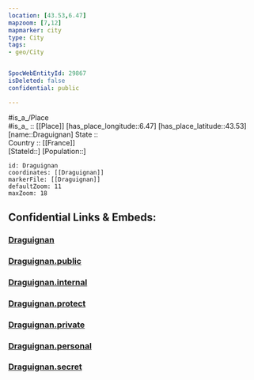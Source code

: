 ```yaml
---
location: [43.53,6.47] 
mapzoom: [7,12] 
mapmarker: city 
type: City
tags:
- geo/City


SpocWebEntityId: 29867
isDeleted: false
confidential: public

---
```

#is_a_/Place  
#is_a_ :: [[Place]] 
[has_place_longitude::6.47] 
[has_place_latitude::43.53] 
[name::Draguignan] 
State ::  
Country :: [[France]]  
[StateId::] 
[Population::] 



```leaflet
id: Draguignan
coordinates: [[Draguignan]] 
markerFile: [[Draguignan]] 
defaultZoom: 11 
maxZoom: 18
```


## Confidential Links & Embeds: 

### [Draguignan](/_Standards/Earth/Continent/Europe/Europe~West/France/regions~France/Provence-Alpes-Côte_d'Azur/departments~Provence/Var/communes~Var/Draguignan/cities~Draguignan/Draguignan.md) 

### [Draguignan.public](/_public/Earth/Continent/Europe/Europe~West/France/regions~France/Provence-Alpes-Côte_d'Azur/departments~Provence/Var/communes~Var/Draguignan/cities~Draguignan/Draguignan.public.md) 

### [Draguignan.internal](/_internal/Earth/Continent/Europe/Europe~West/France/regions~France/Provence-Alpes-Côte_d'Azur/departments~Provence/Var/communes~Var/Draguignan/cities~Draguignan/Draguignan.internal.md) 

### [Draguignan.protect](/_protect/Earth/Continent/Europe/Europe~West/France/regions~France/Provence-Alpes-Côte_d'Azur/departments~Provence/Var/communes~Var/Draguignan/cities~Draguignan/Draguignan.protect.md) 

### [Draguignan.private](/_private/Earth/Continent/Europe/Europe~West/France/regions~France/Provence-Alpes-Côte_d'Azur/departments~Provence/Var/communes~Var/Draguignan/cities~Draguignan/Draguignan.private.md) 

### [Draguignan.personal](/_personal/Earth/Continent/Europe/Europe~West/France/regions~France/Provence-Alpes-Côte_d'Azur/departments~Provence/Var/communes~Var/Draguignan/cities~Draguignan/Draguignan.personal.md) 

### [Draguignan.secret](/_secret/Earth/Continent/Europe/Europe~West/France/regions~France/Provence-Alpes-Côte_d'Azur/departments~Provence/Var/communes~Var/Draguignan/cities~Draguignan/Draguignan.secret.md)

